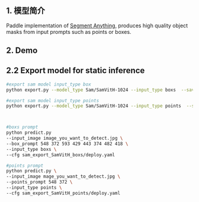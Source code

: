# 

## 1. 模型简介

Paddle implementation of [Segment Anything](https://ai.facebook.com/research/publications/segment-anything/), produces high quality object masks from input prompts such as points or boxes.


## 2. Demo

## 2.2 Export model for static inference
```bash
#export sam model input_type box
python export.py --model_type Sam/SamVitH-1024 --input_type boxs  --save_dir sam_export

#export sam model input_type points
python export.py --model_type Sam/SamVitH-1024 --input_type points  --save_dir sam_export



#boxs prompt
python predict.py 
--input_image image_you_want_to_detect.jpg \
--box_prompt 548 372 593 429 443 374 482 418 \
--input_type boxs \
--cfg sam_export_SamVitH_boxs/deploy.yaml 

#points prompt
python predict.py \
--input_image mage_you_want_to_detect.jpg \
--points_prompt 548 372 \
--input_type points \
--cfg sam_export_SamVitH_points/deploy.yaml
```


